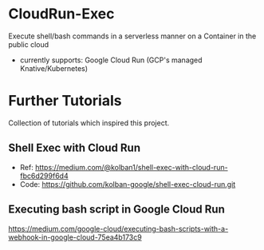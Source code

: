 # CloudRun-Exec
Execute shell/bash commands in a serverless manner on a Container in the public cloud
- currently supports: Google Cloud Run (GCP's managed Knative/Kubernetes)

# Further Tutorials
Collection of tutorials which inspired this project.

## Shell Exec with Cloud Run
- Ref: https://medium.com/@kolban1/shell-exec-with-cloud-run-fbc6d299f6d4
- Code: https://github.com/kolban-google/shell-exec-cloud-run.git

## Executing bash script in Google Cloud Run
https://medium.com/google-cloud/executing-bash-scripts-with-a-webhook-in-google-cloud-75ea4b173c9
